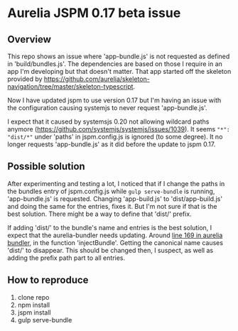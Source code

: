 # Aurelia JSPM 0.17 beta issue

## Overview

This repo shows an issue where 'app-bundle.js' is not requested as defined in 'build/bundles.js'.
The dependencies are based on those I require in an app I'm developing but that doesn't matter.
That app started off the skeleton provided by https://github.com/aurelia/skeleton-navigation/tree/master/skeleton-typescript.

Now I have updated jspm to use version 0.17 but I'm having an issue with the configuration causing systemjs to never request 'app-bundle.js'.

I expect that it caused by systemsjs 0.20 not allowing wildcard paths anymore (https://github.com/systemjs/systemjs/issues/1039).
It seems `"*": "dist/*"` under 'paths' in jspm.config.js is ignored (to some degree). It no longer requests 'app-bundle.js' as it did before the update to jspm 0.17.

## Possible solution

After experimenting and testing a lot, I noticed that if I change the paths in the bundles entry of jspm.config.js while `gulp serve-bundle` is running, 'app-bundle.js' is requested.
Changing 'app-build.js' to 'dist/app-build.js' and doing the same for the entries, fixes it.
But I'm not sure if that is the best solution. There might be a way to define that 'dist/' prefix.

If adding 'dist/' to the bundle's name and entries is the best solution, I expect that the aurelia-bundler needs updating.
Around [line 169 in aurelia bundler](https://github.com/aurelia/bundler/blob/master/lib/bundler.ts#L169), in the function 'injectBundle'.
Getting the canonical name causes 'dist/' to disappear. This should be changed then, I suspect, as well as adding the prefix path part to all entries.

## How to reproduce

1. clone repo
2. npm install
3. jspm install
4. gulp serve-bundle
